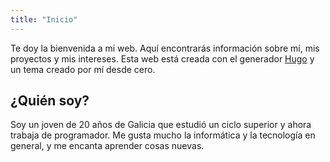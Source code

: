 ```yaml
---
title: "Inicio"
---
```


Te doy la bienvenida a mi web. Aquí encontrarás información sobre mí, mis proyectos y mis intereses.
Esta web está creada con el generador [Hugo](https://gohugo.io/) y un tema creado por mí desde cero.

## ¿Quién soy?

Soy un joven de 20 años de Galicia que estudió un ciclo superior y ahora trabaja de programador. Me gusta mucho la informática y la tecnología en general, y me encanta aprender cosas nuevas.